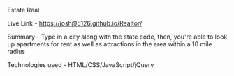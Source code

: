 Estate Real

Live Link - https://joshj95126.github.io/Realtor/

Summary - Type in a city along with the state code, then, you're able to look up apartments for rent as well as attractions in the area within a 10 mile radius

Technologies used - HTML/CSS/JavaScript/jQuery

